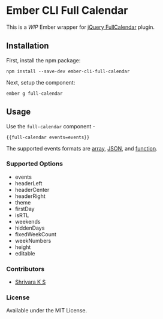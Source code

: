 # Ember CLI Full Calendar

This is a *WIP* Ember wrapper for [jQuery FullCalendar](http://fullcalendar.io/) plugin.

## Installation

First, install the npm package:

```npm install --save-dev ember-cli-full-calendar```

Next, setup the component:

```ember g full-calendar```

## Usage

Use the `full-calendar` component -

```{{full-calendar events=events}}```

The supported events formats are [array](http://fullcalendar.io/docs/event_data/events_array/), [JSON](http://fullcalendar.io/docs/event_data/events_json_feed/), and [function](http://fullcalendar.io/docs/event_data/events_function/).

### Supported Options

* events
* headerLeft
* headerCenter
* headerRight
* theme
* firstDay
* isRTL
* weekends
* hiddenDays
* fixedWeekCount
* weekNumbers
* height
* editable

### Contributors

* [Shrivara K S](https://github.com/shrivaraks)

### License

Available under the MIT License.
